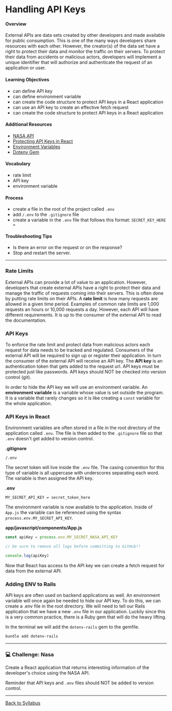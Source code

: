 # Handling API Keys

#### Overview

External APIs are data sets created by other developers and made available for public consumption. This is one of the many ways developers share resources with each other. However, the creator(s) of the data set have a right to protect their data and monitor the traffic on their servers. To protect their data from accidents or malicious actors, developers will implement a unique identifier that will authorize and authenticate the request of an application or user.

#### Learning Objectives

- can define API key
- can define environment variable
- can create the code structure to protect API keys in a React application
- can use an API key to create an effective fetch request
- can create the code structure to protect API keys in a React application

#### Additional Resources

- [NASA API](https://api.nasa.gov/)
- [Protecting API Keys in React](https://upmostly.com/tutorials/how-to-hide-api-keys-in-react-applications)
- [Environment Variables](https://medium.com/chingu/an-introduction-to-environment-variables-and-how-to-use-them-f602f66d15fa)
- [Dotenv Gem](https://mlcomeau.github.io/using_the_dotenv_gem_in_your_rails_app)

#### Vocabulary

- rate limit
- API key
- environment variable

#### Process

- create a file in the root of the project called `.env`
- add `/.env` to the `.gitignore` file
- create a variable in the `.env` file that follows this format: `SECRET_KEY_HERE =`

#### Troubleshooting Tips

- Is there an error on the request or on the response?
- Stop and restart the server.

---

### Rate Limits

External APIs can provide a lot of value to an application. However, developers that create external APIs have a right to protect their data and manage the traffic of requests coming into their servers. This is often done by putting rate limits on their APIs. A **rate limit** is how many requests are allowed in a given time period. Examples of common rate limits are 1,000 requests an hours or 10,000 requests a day. However, each API will have different requirements. It is up to the consumer of the external API to read the documentation.

### API Keys

To enforce the rate limit and protect data from malicious actors each request for data needs to be tracked and regulated. Consumers of the external API will be required to sign up or register their application. In turn the consumer of the external API will receive an API key. The **API key** is an authentication token that gets added to the request url. API keys must be protected just like passwords. API keys should NOT be checked into version control (git).

In order to hide the API key we will use an environment variable. An **environment variable** is a variable whose value is set outside the program. It is a variable that rarely changes so it is like creating a `const` variable for the whole application.

### API Keys in React

Environment variables are often stored in a file in the root directory of the application called `.env`. The file is then added to the `.gitignore` file so that `.env` doesn't get added to version control.

**.gitignore**

```
/.env
```

The secret token will live inside the `.env` file. The casing convention for this type of variable is all uppercase with underscores separating each word. The variable is then assigned the API key.

**.env**

```
MY_SECRET_API_KEY = secret_token_here
```

The environment variable is now available to the application. Inside of `App.js` the variable can be referenced using the syntax `process.env.MY_SECRET_API_KEY`.

**app/javascript/components/App.js**

```javascript
const apiKey = process.env.MY_SECRET_NASA_API_KEY

// be sure to remove all logs before committing to GitHub!!

console.log(apiKey)
```

Now that React has access to the API key we can create a fetch request for data from the external API.


### Adding ENV to Rails
API keys are often used on backend applications as well.  An environment variable will once again be needed to hide our API key.  To do this, we can create a .env file in the root directory.  We will need to tell our Rails application that we have a new `.env` file in our application. Luckily since this is a very common practice, there is a Ruby gem that will do the heavy lifting.

In the terminal we will add the `dotenv-rails` gem to the gemfile.

```bash
bundle add dotenv-rails
```

---

### 💻 Challenge: Nasa

Create a React application that returns interesting information of the developer's choice using the NASA API.

Reminder that API keys and `.env` files should NOT be added to version control.

---

[Back to Syllabus](../README.md#unit-ten-capstone-project-mvp)
